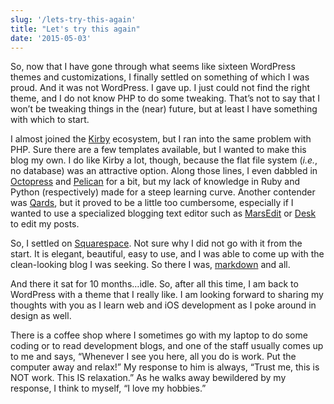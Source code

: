 ```yaml
---
slug: '/lets-try-this-again'
title: "Let's try this again"
date: '2015-05-03'
---
```


So, now that I have gone through what seems like sixteen WordPress themes and customizations, I finally settled on something of which I was proud. And it was not WordPress. I gave up. I just could not find the right theme, and I do not know PHP to do some tweaking. That’s not to say that I won’t be tweaking things in the (near) future, but at least I have something with which to start.

I almost joined the [Kirby](http://getkirby.com/) ecosystem, but I ran into the same problem with PHP. Sure there are a few templates available, but I wanted to make this blog my own. I do like Kirby a lot, though, because the flat file system (_i.e._, no database) was an attractive option. Along those lines, I even dabbled in [Octopress](http://octopress.org/) and [Pelican](http://blog.getpelican.com/) for a bit, but my lack of knowledge in Ruby and Python (respectively) made for a steep learning curve. Another contender was [Qards](http://designmodo.com/qards/), but it proved to be a little too cumbersome, especially if I wanted to use a specialized blogging text editor such as [MarsEdit](http://www.red-sweater.com/marsedit/) or [Desk](http://desk.pm/) to edit my posts.

So, I settled on [Squarespace](http://www.squarespace.com/). Not sure why I did not go with it from the start. It is elegant, beautiful, easy to use, and I was able to come up with the clean-looking blog I was seeking. So there I was, [markdown](http://daringfireball.net/projects/markdown/) and all.

And there it sat for 10 months…idle. So, after all this time, I am back to WordPress with a theme that I really like. I am looking forward to sharing my thoughts with you as I learn web and iOS development as I poke around in design as well.

There is a coffee shop where I sometimes go with my laptop to do some coding or to read development blogs, and one of the staff usually comes up to me and says, “Whenever I see you here, all you do is work. Put the computer away and relax!” My response to him is always, “Trust me, this is NOT work. This IS relaxation.” As he walks away bewildered by my response, I think to myself, “I love my hobbies.”
